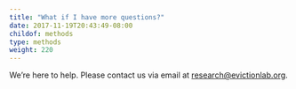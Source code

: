 ```yaml
---
title: "What if I have more questions?"
date: 2017-11-19T20:43:49-08:00
childof: methods
type: methods
weight: 220
---
```

We’re here to help. Please contact us via email at <a href="mailto:research@evictionlab.org" target="_blank">research@evictionlab.org</a>.